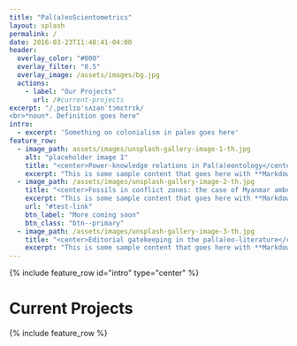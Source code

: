 ```yaml
---
title: "Pal(a)eoScientometrics"
layout: splash
permalink: /
date: 2016-03-23T11:48:41-04:00
header:
  overlay_color: "#000"
  overlay_filter: "0.5"
  overlay_image: /assets/images/bg.jpg
  actions:
    - label: "Our Projects"
      url: /#current-projects
excerpt: "/ˌpeɪlɪɒ'sʌɪənˈtɔmɛtrɪk/
<br>*noun*. Definition goes here"
intro:
  - excerpt: 'Something on colonialism in paleo goes here'
feature_row:
  - image_path: assets/images/unsplash-gallery-image-1-th.jpg
    alt: "placeholder image 1"
    title: "<center>Power-knowledge relations in Pal(a)eontology</center>"
    excerpt: "This is some sample content that goes here with **Markdown** formatting."
  - image_path: /assets/images/unsplash-gallery-image-2-th.jpg
    title: "<center>Fossils in conflict zones: the case of Myanmar amber</center>"
    excerpt: "This is some sample content that goes here with **Markdown** formatting."
    url: "#test-link"
    btn_label: "More coming soon"
    btn_class: "btn--primary"
  - image_path: /assets/images/unsplash-gallery-image-3-th.jpg
    title: "<center>Editorial gatekeeping in the pal(a)eo-literature</center>"
    excerpt: "This is some sample content that goes here with **Markdown** formatting."
---
```


{% include feature_row id="intro" type="center" %}

# Current Projects

{% include feature_row %}


